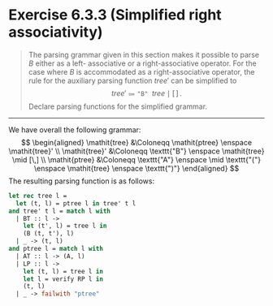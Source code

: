 # Exercise 6.3.3 (Simplified right associativity)

> The parsing grammar given in this section makes it possible to parse $B$ either as a left-
> associative or a right-associative operator.
> For the case where $B$ is accommodated as a right-associative operator, the rule for the auxiliary parsing function $\mathit{tree}'$ can be simplified to
> $$
>   \mathit{tree}' \Coloneqq \texttt{"B"} \enspace \mathit{tree} \mid [\,] \,.
> $$
> Declare parsing functions for the simplified grammar.

---

We have overall the following grammar:
$$
  \begin{aligned}
    \mathit{tree} &\Coloneqq \mathit{ptree} \enspace \mathit{tree}' \\
    \mathit{tree}' &\Coloneqq \texttt{"B"} \enspace \mathit{tree} \mid [\,] \\
    \mathit{ptree} &\Coloneqq \texttt{"A"} \enspace \mid \texttt{"("} \enspace \mathit{tree} \enspace \texttt{")"}
  \end{aligned}
$$
The resulting parsing function is as follows:
```ocaml
let rec tree l =
  let (t, l) = ptree l in tree' t l
and tree' t l = match l with
  | BT :: l ->
    let (t', l) = tree l in
    (B (t, t'), l)
  | _ -> (t, l)
and ptree l = match l with
  | AT :: l -> (A, l)
  | LP :: l ->
    let (t, l) = tree l in
    let l = verify RP l in
    (t, l)
  | _ -> failwith "ptree"
```
